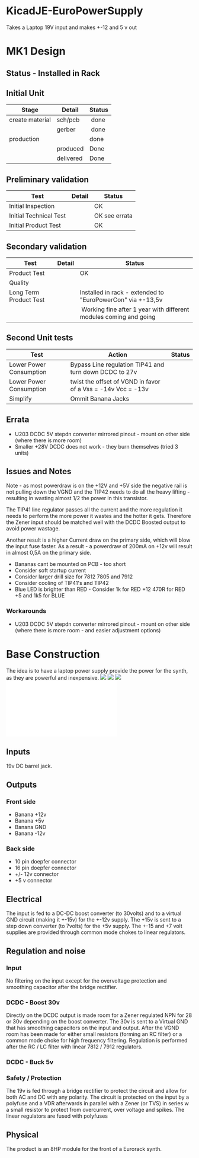 # KicadJE-EuroPowerSupply
Takes a Laptop 19V input and makes +-12 and 5 v out

# MK1 Design
## Status - Installed in Rack
## Initial Unit
| Stage  | Detail | Status |
| ------------- | ------------- | ------------- |
| create material  | sch/pcb | done  |
| | gerber | done |
| production  |   | done |
|  | produced | Done |
|  | delivered | Done |
## Preliminary validation
| Test  | Detail | Status |
| ------------- | ------------- | ------------- |
| Initial Inspection |  | OK |
| Initial Technical Test |   | OK see errata |
| Initial Product Test |   | OK |

## Secondary validation
| Test  | Detail | Status |
| ------------- | ------------- |------------- |
| Product Test |  | OK |
| Quality |  | |
| Long Term Product Test | | Installed in rack  - extended to "EuroPowerCon" via +-13,5v |
| |  | Working fine after 1 year with different modules coming and going |

## Second Unit tests
| Test  | Action | Status |
| ------------- | ------------- |------------- |
| Lower Power Consumption | Bypass Line regulation TIP41 and turn down DCDC to 27v |  |
| Lower Power Consumption | twist the offset of VGND in favor of a Vss = -14v Vcc = -13v |  |
| Simplify | Ommit Banana Jacks | |

## Errata
 * U203 DCDC 5V stepdn converter mirrored pinout - mount on other side (where there is more room)
 * Smaller +28V DCDC does not work - they burn themselves (tried 3 units)
## Issues and Notes
Note - as most powerdraw is on the +12V and +5V side the negative rail is not pulling down the VGND and the TIP42 needs to do all the heavy lifting - resulting in wasting almost 1/2 the power in this transistor.

The TIP41 line regulator passes all the current and the more regulation it needs to perform the more power it wastes and the hotter it gets. Therefore the Zener input should be matched well with the DCDC Boosted output to avoid power wastage.

Another result is a higher Current draw on the primary side, which will blow the input fuse faster. As a result - a powerdraw of 200mA on +12v will result in almost 0,5A on the primary side.

 * Bananas cant be mounted on PCB - too short
 * Consider soft startup current
 * Consider larger drill size for 7812 7805 and 7912
 * Consider cooling of TIP41's and TIP42
 * Blue LED is brighter than RED - Consider 1k for RED +12 470R for RED +5 and 1k5 for BLUE 
### Workarounds
 * U203 DCDC 5V stepdn converter mirrored pinout - mount on other side (where there is more room - and easier adjustment options)

# Base Construction 
The idea is to have a laptop power supply provide the power for the synth, as they are powerful and inexpensive.
![](Eurorack_Faceplate_19Power_1.pdf.png)
![](KicadJE-EuroPowerSupply_3DTop1.png)
![](KicadJE-EuroPowerSupply_3DBottom1.png)
![](Eurorack_Faceplate_19Power_1.pdf)
## Inputs
19v DC barrel jack.

## Outputs
### Front side
 - Banana +12v
 - Banana +5v
 - Banana GND
 - Banana -12v

### Back side
 - 10 pin doepfer connector
 - 16 pin doepfer connector
 - +/- 12v connector
 - +5 v connector

## Electrical
The input is fed to a DC-DC boost converter (to 30volts) and to a virtual GND circuit (making it +-15v) for the +-12v supply.
The +15v is sent to a step down converter (to 7volts) for the +5v supply.
The +-15 and +7 volt supplies are provided through common mode chokes to linear regulators.

## Regulation and noise 
### Input
No filtering on the input except for the overvoltage protection and  smoothing capacitor after the bridge rectifier.
### DCDC - Boost 30v
Directly on the DCDC output is made room for a Zener regulated NPN for 28 or 30v depending on the boost converter.
The 30v is sent to a Virtual GND that has smoothing capacitors on the input and output.
After the VGND room has been made for either small resistors (forming an RC filter) or a common mode choke for high frequency filtering.
Regulation is performed after the RC / LC filter with linear 7812 / 7912 regulators.

### DCDC - Buck 5v


### Safety / Protection
The 19v is fed through a bridge rectifier to protect the circuit and allow for both AC and DC with any polarity. The circuit is protected on the input by a polyfuse and a VDR afterwards in parallel with a Zener (or TVS) in series w a small resistor to protect from overcurrent, over voltage and spikes.
The linear regulators are fused with polyfuses


## Physical
The product is an 8HP module for the front of a Eurorack synth.
